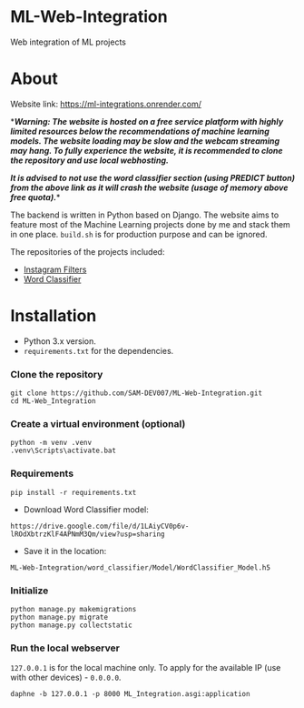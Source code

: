 # ML-Web-Integration
Web integration of ML projects

# About
Website link: https://ml-integrations.onrender.com/

****Warning: The website is hosted on a free service platform with highly limited resources below the recommendations of machine learning models. The website loading may be slow and the webcam streaming may hang. To fully experience the website, it is recommended to clone the repository and use local webhosting.***

***It is advised to not use the word classifier section (using PREDICT button) from the above link as it will crash the website (usage of memory above free quota).****

The backend is written in Python based on Django. The website aims to feature most of the Machine Learning projects done by me and stack them in one place.
`build.sh` is for production purpose and can be ignored.

The repositories of the projects included:
- [Instagram Filters](https://github.com/SAM-DEV007/Instagram-Filters)
- [Word Classifier](https://github.com/SAM-DEV007/Word-Classifier)

# Installation
- Python 3.x version.
- `requirements.txt` for the dependencies.

### Clone the repository
```
git clone https://github.com/SAM-DEV007/ML-Web-Integration.git
cd ML-Web_Integration
```
### Create a virtual environment (optional)
```
python -m venv .venv
.venv\Scripts\activate.bat
```
### Requirements
```
pip install -r requirements.txt
```
- Download Word Classifier model: 
```
https://drive.google.com/file/d/1LAiyCV0p6v-lROdXbtrzKlF4APNmM3Qm/view?usp=sharing
```
- Save it in the location: 
```
ML-Web-Integration/word_classifier/Model/WordClassifier_Model.h5
```
### Initialize
```
python manage.py makemigrations
python manage.py migrate
python manage.py collectstatic
```
### Run the local webserver
`127.0.0.1` is for the local machine only. To apply for the available IP (use with other devices) - `0.0.0.0`.
```
daphne -b 127.0.0.1 -p 8000 ML_Integration.asgi:application
```
